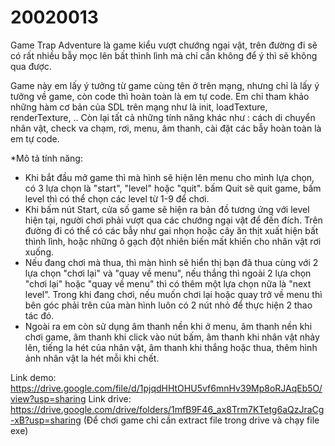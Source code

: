 # 20020013

Game Trap Adventure là game kiểu vượt chướng ngại vật, trên đường đi sẽ có rất nhiều bẫy mọc lên bất thình lình mà chỉ cần không để ý thì sẽ không qua được.

Game này em lấy ý tưởng từ game cùng tên ở trên mạng, nhưng chỉ là lấy ý tưởng về game, còn code thì hoàn toàn là em tự code. Em chỉ tham khảo những hàm cơ bản của SDL trên mạng như là init, loadTexture, renderTexture, .. Còn lại tất cả những tính năng khác như : cách di chuyển nhân vật, check va chạm, rơi, menu, âm thanh, cài đặt các bẫy hoàn toàn là em tự code.

*Mô tả tính năng:

- Khi bắt đầu mở game thì mà hình sẽ hiện lên menu cho mình lựa chọn, có 3 lựa chọn là "start", "level" hoặc "quit". bấm Quit sẽ quit game, bấm level thì có thể chọn các level từ 1-9 để chơi. 
- Khi bấm nút Start, cửa số game sẽ hiện ra bản đồ tương ứng với level hiện tại, người chơi phải vượt qua các chướng ngại vật để đến đích. Trên đường đi có thể có các bẫy như gai nhọn hoặc cây ăn thịt xuất hiện bất thình lình, hoặc những ô gạch đột nhiên biến mất khiến cho nhân vật rơi xuống.
- Nếu đang chơi mà thua, thì màn hình sẽ hiển thị bạn đã thua cùng với 2 lựa chọn "chơi lại" và "quay về menu", nếu thắng thì ngoài 2 lựa chọn "chơi lại" hoặc "quay về menu" thì có thêm một lựa chọn nữa là "next level". Trong khi đang chơi, nếu muốn chơi lại hoặc quay trở về menu thì bên góc phải trên của màn hình luôn có 2 nút nhỏ để thực hiện 2 thao tác đó.
- Ngoài ra em còn sử dụng âm thanh nền khi ở menu, âm thanh nền khi chơi game, âm thanh khi click vào nút bấm, âm thanh khi nhân vật nhảy lên, tiếng la hét của nhân vật, âm thanh khi thắng hoặc thua, thêm hình ảnh nhân vật la hét mỗi khi chết.

Link demo: https://drive.google.com/file/d/1pjqdHHtOHU5vf6mnHv39Mp8oRJAqEb5O/view?usp=sharing
Link drive: https://drive.google.com/drive/folders/1mfB9F46_ax8Trm7KTetg6aQzJraCg-xB?usp=sharing
(Để chơi game chỉ cần extract file trong drive và chạy file exe) 

